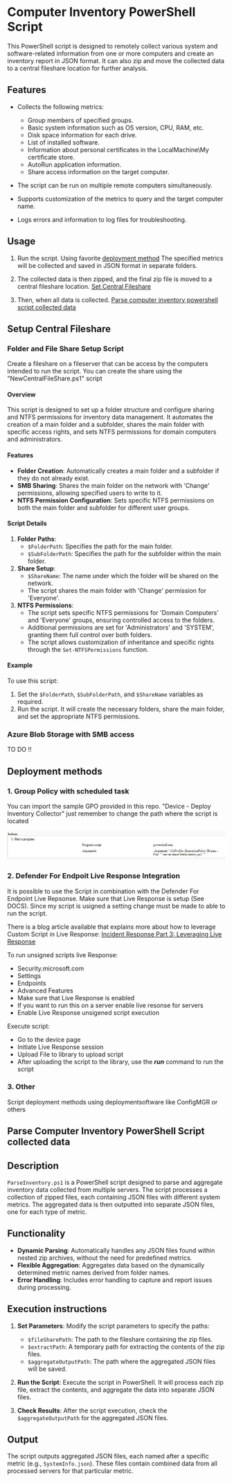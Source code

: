 # Computer Inventory PowerShell Script

This PowerShell script is designed to remotely collect various system and software-related information from one or more computers and create an inventory report in JSON format. It can also zip and move the collected data to a central fileshare location for further analysis.

## Features

- Collects the following metrics:
  - Group members of specified groups.
  - Basic system information such as OS version, CPU, RAM, etc.
  - Disk space information for each drive.
  - List of installed software.
  - Information about personal certificates in the LocalMachine\My certificate store.
  - AutoRun application information.
  - Share access information on the target computer.

- The script can be run on multiple remote computers simultaneously.

- Supports customization of the metrics to query and the target computer name.

- Logs errors and information to log files for troubleshooting.

## Usage

1. Run the script. Using favorite [deployment method](#deployment-methods) The specified metrics will be collected and saved in JSON format in separate folders.

2. The collected data is then zipped, and the final zip file is moved to a central fileshare location. [Set Central Fileshare](#setup-central-fileshare)

3. Then, when all data is collected. [Parse computer inventory powershell script collected data](#parse-computer-inventory-powershell-script-collected-data)

## Setup Central Fileshare

### Folder and File Share Setup Script

Create a fileshare on a fileserver that can be access by the computers intended to run the script. You can create the share using the "NewCentralFileShare.ps1" script

#### Overview

This script is designed to set up a folder structure and configure sharing and NTFS permissions for inventory data management. It automates the creation of a main folder and a subfolder, shares the main folder with specific access rights, and sets NTFS permissions for domain computers and administrators.

#### Features

- **Folder Creation**: Automatically creates a main folder and a subfolder if they do not already exist.
- **SMB Sharing**: Shares the main folder on the network with 'Change' permissions, allowing specified users to write to it.
- **NTFS Permission Configuration**: Sets specific NTFS permissions on both the main folder and subfolder for different user groups.

#### Script Details

1. **Folder Paths**:
   - `$FolderPath`: Specifies the path for the main folder.
   - `$SubFolderPath`: Specifies the path for the subfolder within the main folder.
2. **Share Setup**:
   - `$ShareName`: The name under which the folder will be shared on the network.
   - The script shares the main folder with 'Change' permission for 'Everyone'.
3. **NTFS Permissions**:
   - The script sets specific NTFS permissions for 'Domain Computers' and 'Everyone' groups, ensuring controlled access to the folders.
   - Additional permissions are set for 'Administrators' and 'SYSTEM', granting them full control over both folders.
   - The script allows customization of inheritance and specific rights through the `Set-NTFSPermissions` function.

#### Example

To use this script:

1. Set the `$FolderPath`, `$SubFolderPath`, and `$ShareName` variables as required.
2. Run the script. It will create the necessary folders, share the main folder, and set the appropriate NTFS permissions.

### Azure Blob Storage with SMB access

TO DO !!

## Deployment methods

### 1. Group Policy with scheduled task

You can import the sample GPO provided in this repo. "Device - Deploy Inventory Collector" just remember to change the path where the script is located

![Alt text](image.png)

### 2. Defender For Endpoit Live Response Integration

It is possible to use the Script in combination with the Defender For Endpoint Live Repsonse. Make sure that Live Response is setup  (See DOCS). Since my script is usigned a setting change must be made to able to run the script.

There is a blog article available that explains more about how to leverage Custom Script in Live Response: [Incident Response Part 3: Leveraging Live Response](https://kqlquery.com/posts/leveraging-live-response/)

To run unsigned scripts live Response:

- Security.microsoft.com
- Settings
- Endpoints
- Advanced Features
- Make sure that Live Response is enabled
- If you want to run this on a server enable live resonse for servers
- Enable Live Response unsigened script execution

Execute script:

- Go to the device page
- Initiate Live Response session
- Upload File to library to upload script
- After uploading the script to the library, use the ***run*** command to run the script

### 3. Other

Script deployment methods using deploymentsoftware like ConfigMGR or others

## Parse Computer Inventory PowerShell Script collected data

## Description

`ParseInventory.ps1` is a PowerShell script designed to parse and aggregate inventory data collected from multiple servers. The script processes a collection of zipped files, each containing JSON files with different system metrics. The aggregated data is then outputted into separate JSON files, one for each type of metric.

## Functionality

- **Dynamic Parsing**: Automatically handles any JSON files found within nested zip archives, without the need for predefined metrics.
- **Flexible Aggregation**: Aggregates data based on the dynamically determined metric names derived from folder names.
- **Error Handling**: Includes error handling to capture and report issues during processing.

## Execution instructions

1. **Set Parameters**: Modify the script parameters to specify the paths:
    - `$fileSharePath`: The path to the fileshare containing the zip files.
    - `$extractPath`: A temporary path for extracting the contents of the zip files.
    - `$aggregateOutputPath`: The path where the aggregated JSON files will be saved.

2. **Run the Script**: Execute the script in PowerShell. It will process each zip file, extract the contents, and aggregate the data into separate JSON files.

3. **Check Results**: After the script execution, check the `$aggregateOutputPath` for the aggregated JSON files.

## Output

The script outputs aggregated JSON files, each named after a specific metric (e.g., `SystemInfo.json`). These files contain combined data from all processed servers for that particular metric.
